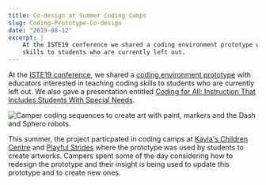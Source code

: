 ```yaml
---
title: Co-design at Summer Coding Camps
slug: Coding-Prototype-Co-design
date: "2019-08-12"
excerpt: |
    At the ISTE19 conference we shared a coding environment prototype with educators interested in teaching coding
    skills to students who are currently left out.
---
```


At the [ISTE19 conference](https://conference.iste.org/2019/), we shared a [coding environment prototype](https://prototype.codelearncreate.org/)
with educators interested in teaching coding skills to students who are currently left out. We also gave a
presentation entitled
[Coding for All: Instruction That Includes Students With Special Needs](https://conference.iste.org/2019/program/search/detail_session.php?id=112083158).

![Camper coding sequences to create art with paint, markers and the Dash and Sphero robots.](/news/images/CodingCamp.png)

This summer, the project particpated in coding camps at [Kayla's Children Centre](https://codelearncreate.ca/blog/co-design-session-1/)
and [Playful Strides](https://codelearncreate.ca/blog/co-design-session-4/) where the prototype was used by students to
create artworks. Campers spent some of the day considering how to redesign the prototype and their insight is being used
to update this prototype and to create new ones.

